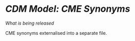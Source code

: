 # *CDM Model: CME Synonyms*

_What is being released_

CME synonyms externalised into a separate file.
